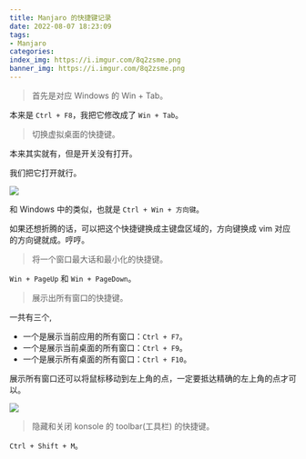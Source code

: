 ```yaml
---
title: Manjaro 的快捷键记录
date: 2022-08-07 18:23:09
tags:
- Manjaro
categories:
index_img: https://i.imgur.com/8q2zsme.png 
banner_img: https://i.imgur.com/8q2zsme.png
---
```


> 首先是对应 Windows 的 Win + Tab。

本来是 `Ctrl + F8`，我把它修改成了 `Win + Tab`。

> 切换虚拟桌面的快捷键。

本来其实就有，但是开关没有打开。

我们把它打开就行。

![](https://i.imgur.com/34Z8FLO.png)

和 Windows 中的类似，也就是 `Ctrl + Win + 方向键`。

如果还想折腾的话，可以把这个快捷键换成主键盘区域的，方向键换成 vim 对应的方向键就成。哼哼。

> 将一个窗口最大话和最小化的快捷键。

`Win + PageUp` 和 `Win + PageDown`。

> 展示出所有窗口的快捷键。

一共有三个,

- 一个是展示当前应用的所有窗口：`Ctrl + F7`。
- 一个是展示当前桌面的所有窗口：`Ctrl + F9`。
- 一个是展示所有桌面的所有窗口：`Ctrl + F10`。

展示所有窗口还可以将鼠标移动到左上角的点，一定要抵达精确的左上角的点才可以。

![](https://i.imgur.com/dbrksgB.png)

> 隐藏和关闭 konsole 的 toolbar(工具栏) 的快捷键。

`Ctrl + Shift + M`。
